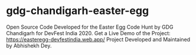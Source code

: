 # gdg-chandigarh-easter-egg
Open Source Code Developed for the Easter Egg Code Hunt by GDG Chandigarh for DevFest India 2020.
Get a Live Demo of the Project: https://easteregg-devfestindia.web.app/
Project Developed and Maintained by Abhishekh Dey.
